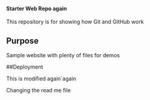 #### Starter Web Repo again


This repository is for showing how Git and GitHub work

## Purpose

Sample website with plenty of files for demos

##Deployment

This is modified again`again

Changing the read me file
